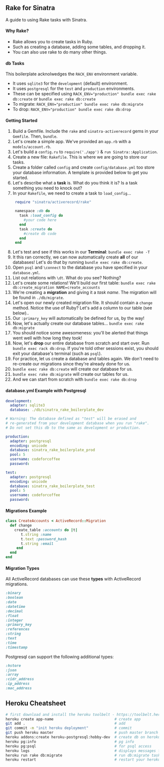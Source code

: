 ## Rake for Sinatra
A guide to using Rake tasks with Sinatra.

#### Why Rake?

* Rake allows you to create tasks in Ruby.
* Such as creating a database, adding some tables, and dropping it.
* You can also use rake to do many other things.

#### db Tasks

This boilerplate acknolwedges the `RACK_ENV` environment variable.
- It uses `sqlite3` for the `development` (default) environment.
- It uses `postgresql` for the `test` and `production` environments.
- These can be specified using `RACK_ENV="production" bundle exec rake db:create` or `bundle exec rake db:create`
- To migrate: `RACK_ENV="production" bundle exec rake db:migrate`
- To drop: `RACK_ENV="production" bundle exec rake db:drop`


#### Getting Started

1. Build a Gemfile. Include the `rake` and `sinatra-activerecord` gems in your `Gemfile`. Then, `bundle`.
2. Let's create a simple app. We've provided an `app.rb` with a `models/account.rb`.
3. Let's build a `config.ru` to `require('./app')` & `run Sinatra::Application`.
4. Create a new file: `Rakefile`. This is where we are going to store our tasks.
5. Create a folder called `config` and create `config/database.yml` too store your database information. A template is provided below to get you started.
6. Let's describe what a **task** is. What do you think it is? Is a task something you need to knock out?
7. In your `Rakefile`, we need to create a task to `load_config`...
   ```ruby
    require "sinatra/activerecord/rake"

    namespace :db do
      task :load_config do
        #your code here
      end
      task :create do
        #create db code
      end
    end
    ```
8. Let's test and see if this works in our **Terminal**: `bundle exec rake -T`
9. It this ran correctly, we can now automatically create **all** of our databases! Let's do that by running `bundle exec rake db:create`.
10. Open `psql` and `\connect` to the database you have specified in your `database.yml`.
11. List out relations with `\dt`. What do you see? Nothing?
12. Let's create some relations! We'll build our first table: `bundle exec rake db:create_migration NAME=create_accounts`
13. We're creating a **migration** and giving it a *task name*. The migration will be found in `./db/migrate`.
14. Let's open our newly created migration file. It should contain a `change` method. Notice the use of Ruby? Let's add a column to our table (see below)..
15. Our `:primary_key` will automatically be defined for us, by the way!
16. Now, let's actually create our database tables... `bundle exec rake db:migrate`
17. You should notice some awesomeness: you'll be alerted that things went well with how long they took!
18. Now, let's **drop** our entire database from scratch and start over. Run `bundle exec rack db:drop`. If you're told other sessions exist, you should exit your database's terminal (such as `psql`).
19. For practice, let us create a database and tables again. We don't need to re-create our migrations since they're already done for us.
20. `bundle exec rake db:create` will create our database for us.
21. `bundle exec rake db:migrate` will create our tables for us.
22. And we can start from scratch with `bundle exec rake db:drop`

#### database.yml Example with Postgresql

```yaml
development:
  adapter: sqlite3
  database: ./db/sinatra_rake_boilerplate_dev

# Warning: The database defined as "test" will be erased and
# re-generated from your development database when you run "rake".
# Do not set this db to the same as development or production.

production:
  adapter: postgresql
  encoding: unicode
  database: sinatra_rake_boilerplate_prod
  pool: 5
  username: codeforcoffee
  password:

test:
  adapter: postgresql
  encoding: unicode
  database: sinatra_rake_boilerplate_test
  pool: 5
  username: codeforcoffee
  password:
```

#### Migrations Example

```ruby
class CreateAccounts < ActiveRecord::Migration
  def change
    create_table :accounts do |t|
       t.string :name
       t.text :password_hash
       t.string :email
     end
  end
end
```

#### Migration Types

All ActiveRecord databases can use these **types** with ActiveRecord migrations.

```ruby
:binary
:boolean
:date
:datetime
:decimal
:float
:integer
:primary_key
:references
:string
:text
:time
:timestamp
```

Postgresql can support the following additional types:

```ruby
:hstore
:json
:array
:cidr_address
:ip_address
:mac_address
```

## Heroku Cheatsheet

```bash
# first download and install the heroku toolbelt - https://toolbelt.heroku.com/
heroku create app-name                            # create app
git add .                                         # add
git commit -m "init heroku deployment"            # commit
git push heroku master                            # push master branch live to heroku!
heroku addons:create heroku-postgresql:hobby-dev  # create db on heroku for free
heroku pg:info                                    # pg info 
heroku pg:psql                                    # for psql access
heroku logs                                       # displays messages from terminal (good for debugging)
heroku run rake db:migrate                        # run db:migrate task
heroku restart                                    # restart your heroku server after you push changes
```

